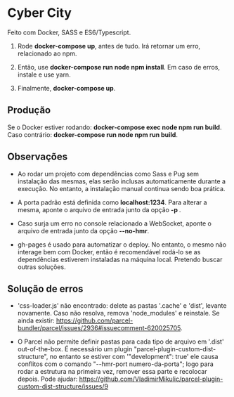 # Cyber City

Feito com Docker, SASS e ES6/Typescript.

1) Rode **docker-compose up**, antes de tudo. Irá retornar um erro, relacionado ao npm.

1) Então, use **docker-compose run node npm install**. Em caso de erros, instale e use yarn.

2) Finalmente, **docker-compose up**.

## Produção

Se o Docker estiver rodando: **docker-compose exec node npm run build**.
Caso contrário: **docker-compose run node npm run build**.

## Observações

- Ao rodar um projeto com dependências como Sass e Pug sem instalação das mesmas, elas serão inclusas automaticamente durante a execução. No entanto, a instalação manual continua sendo boa prática.

- A porta padrão está definida como **localhost:1234**. Para alterar a mesma, aponte o arquivo de entrada junto da opção **-p <numero da porta>**.

- Caso surja um erro no console relacionado a WebSocket, aponte o arquivo de entrada junto da opção **--no-hmr**.

- gh-pages é usado para automatizar o deploy. No entanto, o mesmo não interage bem com Docker, então é recomendável rodá-lo se as dependências estiverem instaladas na máquina local.
Pretendo buscar outras soluções.

## Solução de erros

- 'css-loader.js' não encontrado: delete as pastas '.cache' e 'dist', levante novamente. Caso não resolva, remova 'node_modules' e reinstale.
Se ainda existir: https://github.com/parcel-bundler/parcel/issues/2936#issuecomment-620025705.

- O Parcel não permite definir pastas para cada tipo de arquivo em '.dist' out-of-the-box. É necessário um plugin "parcel-plugin-custom-dist-structure",
no entanto se estiver com '"development": true' ele causa conflitos com o comando "--hmr-port numero-da-porta"; logo para rodar a estrutura na primeira vez, remover essa parte e recolocar depois.
Pode ajudar: https://github.com/VladimirMikulic/parcel-plugin-custom-dist-structure/issues/9
